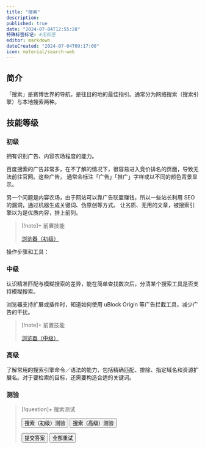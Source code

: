 ```yaml
---
title: "搜索"
description:
published: true
date: "2024-07-04T12:55:28"
特殊标签标记: #无标签
editor: markdown
dateCreated: "2024-07-04T09:17:00"
icon: material/search-web
---
```


## 简介

「搜索」是赛博世界的导航，是往目的地的最佳指引。通常分为网络搜索（搜索引擎）与本地搜索两种。

## 技能等级

### 初级

拥有识别广告、内容农场程度的能力。

百度搜索的广告非常多，在不了解的情况下，很容易进入竞价排名的页面，导致无法前往官网。这些广告，
通常会标注「广告」「推广」字样或以不同的颜色背景显示。

另一个问题是内容农场，由于网站可以靠广告联盟赚钱，所以一些站长利用 SEO 的漏洞，通过机器生成关键词、伪原创等方式。
让劣质、无用的文章，被搜索引擎以为是优质内容，排上前列。

> [!note]+ 前置技能
>
> [浏览器（初级）](./browser.md)

操作步骤和工具：

### 中级

认识精准匹配与模糊搜索的差异，能在简单查找数次后，分清某个搜索工具是否支持模糊搜索。

浏览器支持扩展或插件时，知道如何使用 uBlock Origin 等广告拦截工具，减少广告的干扰。

> [!note]+ 前置技能
>
> [浏览器（中级）](./browser.md)

### 高级

了解常用的搜索引擎命令／语法的能力，包括精确匹配、排除、指定域名和资源扩展名。对于要检索的目标，还需要构造合适的关键词。



### 测验

> [!question]+ 搜索测试
>
> <div class="button-container">
>     <button class="md-button" onclick="changeQuiz('search_primary')">搜索（初级）测验</button>
>     <button class="md-button" onclick="changeQuiz('search_advanced')">搜索（高级）测验</button>
> </div>
>
> <div class="container">
>     <div class="question-container" data-quiz="search_primary">
>         <div class="question" id="question"></div>
>         <ul class="task-list" id="answers"></ul>
>         <button class="md-button" onclick="submitAnswer()">提交答案</button>
>         <button class="md-button" onclick="retryQuiz()">全部重试</button>
>     </div>
> </div>

<!-- <button class="md-button" onclick="changeQuiz('search_intermediate')">搜索（中级）测验</button> -->

<script>
    // 题目数据，假设从 JSON 文件或其他数据源加载
    const quizData = {
        "search_primary": {
            "title": "搜索技能测验",
            "questions": [
                {
                    "question": "（1/3）以下搜索结果里，Steam 官网是？",
                    "answers": [
                        "<div class='result-item'><span style='color:var(--md-typeset-a-color);'>欢迎来到stbig-正版游戏-客户端下载</span><p>stbig客户端下载，专业游戏平台，为玩家免费领取海量奖品...</p><div class='company-info'>杭州市生物科技有限公司 - 广告</div>", // 0
                        "<div class='result-item'><span style='color:var(--md-typeset-a-color);'>Steam正版下载-安全流畅</span><p>steam正版账号购买，玩家可以在商城购买国区、美区等多地区正版账号...</p><div class='company-info'>武汉兴洪山区网络科技有限公司 - 广告</div></div>", // 1
                        "<div class='result-item'><span style='color:var(--md-typeset-a-color);'>games on steam - 欢迎来到 Steam</span> <span class='official'>官方</span><p>The Steam Summer Sale is on now — find great deals on thousands of games! Plus claim a daily sticker...</p><div class='company-info'>store.steampowered.com</div></div>" // 2
                    ],
                    "correct_answer": 2
                },
                {
                    "question": "（2/3）如果要查询某个软件的官网，应该避开什么样的结果？",
                    "answers": [
                        "官方网站",
                        "官方中文绿色免安装版",
                        "官网"
                    ],
                    "correct_answer": 1
                },
                {
                    "question": "（3/3）如果要搜索香蕉的百科，下列搜索选项，谁的结果可能更好？",
                    "answers": [
                        "香蕉的百科是什么？",
                        "香蕉 百科"
                    ],
                    "correct_answer": 1
                }
            ]
        },
        "search_intermediate": {
            "title": "中级搜索技能测验",
            "questions": [
                {
                    "question": "占位题目 1",
                    "answers": [
                        "答案选项 0",
                        "答案选项 1",
                        "答案选项 2（正确答案）"
                    ],
                    "correct_answer": 2
                }
            ]
        },
        "search_advanced": {
            "title": "高级搜索技能测验",
            "questions": [
                {
                    "question": "占位题目 1",
                    "answers": [
                        "答案选项 0",
                        "答案选项 1",
                        "答案选项 2（正确答案）"
                    ],
                    "correct_answer": 2
                }
            ]
        }
    };
</script>
